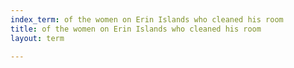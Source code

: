 ```yaml
---
index_term: of the women on Erin Islands who cleaned his room
title: of the women on Erin Islands who cleaned his room
layout: term

---
```

